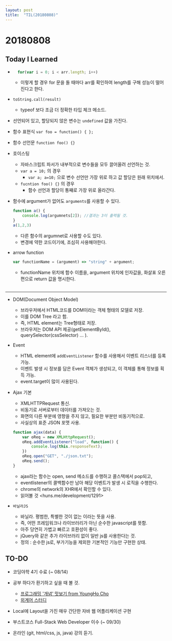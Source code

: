 ```yaml
---
layout: post
title:  "TIL(20180808)"
---
```

# 20180808
## Today I Learned

- ```javascript 
    for(var i = 0; i < arr.length; i++)
    ```
    - 이렇게 할 경우 for 문을 돌 때마다 arr를 확인하여 length를 구해 성능이 떨어진다고 한다.

- `toString.call(result)` 
    - typeof 보다 조금 더 정확한 타입 체크 메소드.

- 선언되어 있고, 할당되지 않은 변수는 `undefined` 값을 가진다.

- 함수 표현식 `var foo = function() { };`
- 함수 선언문 `function foo() {}`

- 호이스팅
    - 자바스크립트 파서가 내부적으로 변수들을 모두 끌어올려 선언하는 것.
    - `var a = 10;` 의 경우
        - `var a; a=10;` 으로 변수 선언만 가장 위로 하고 값 할당은 원래 위치에서.
    - `fucntion foo() {}` 의 경우
        - 함수 선언과 할당이 통쨰로 가장 위로 올라간다.

- 함수에 argument가 없어도 `arguments`를 사용할 수 있다.
    ```js 
    function a() {
        console.log(argumnets[2]); //결과는 3이 출력될 것.
    }
    a(1,2,3)
    ```
    - 다른 함수의 argumnet로 사용할 수도 있다.
    - 변경에 약한 코드이기에, 조심히 사용해야한다. 

- arrow function
    ```js
    var functionName = (argument) => "string" + argument;
    ```
    - functionName 위치에 함수 이름을, argument 위치에 인자값을, 화살표 오른편으로 return 값을 명시한다. <br><br>

---

- DOM(Document Object Model)
    - 브라우저에서 HTML코드를 DOM이라는 객체 형태의 모델로 저장.
    - 이를 DOM Tree 라고 함.
    - 즉, HTML element는 Tree형태로 저장.
    - 브라우저는 DOM API 제공(getElementById(), querySelector(cssSelector) ... ).

- Event
    - HTML element에 `addEventListener` 함수를 사용해서 이벤트 리스너를 등록 가능.
    - 이벤트 발생 시 정보를 담은 Event 객체가 생성되고, 이 객체를 통해 정보를 획득 가능.
    - event.target이 많이 사용된다.

- Ajax 기본
    - XMLHTTPRequest 통신.
    - 비동기로 서버로부터 데이터를 가져오는 것.
    - 화면의 다른 부분에 영향을 주지 않고, 필요한 부분만 비동기적으로.
    - 사실상의 표준 JSON 포맷 사용.
    ``` js
    function ajax(data) {
        var oReq = new XMLHttpRequest();
        oReq.addEventListener("load", function() {
            console.log(this.responseText);
        })
        oReq.open("GET", "./json.txt");
        oReq.send();
    }
    ```
    - ajax라는 함수는 open, send 메소드를 수행하고 콜스택에서 pop되고,
    - eventlistener의 콜백함수만 남아 해당 이벤트가 발생 시 로직을 수행한다.
    - chrome의 network의 XHR에서 확인할 수 있다.
    - 읽어볼 것 <huns.me/development/1291>

- `바닐라JS`
    - 바닐라. 평범한, 특별한 것이 없는 이라는 뜻을 사용.
    - 즉, 어떤 프레임워크나 라이브러리가 아닌 순수한 javascript를 뜻함.
    - 아주 당연히 가볍고 빠르고 호환성이 좋다.
    - jQuery와 같은 추가 라이브러리 없이 일반 js를 사용한다는 것.
    - 정의 : 순수한 js로, 부가기능을 제외한 기본적인 기능만 구현한 상태.





## TO-DO
- 코딩야학 4기 수료 (~ 08/14)

- 공부 하다가 환기하고 싶을 때 볼 것.
    - [프로그래밍 '개념' 맛보기 from YoungHo Cho](https://nextstep.camp/courses/-L5vMBlR1-EPc_dHx3S7/-L4K51TQw3OLKNh87sYv/lessons/-L4KO0qtxITxCzShuBtk)
    - [외계어 스터디](https://nextstep.camp/courses/-L5vMBlR1-EPc_dHx3S7/-L4K51TQw3OLKNh87sYv/lessons/-L4KTkEZ2F927fX-VN_N)  

- Local에 Layout을 가진 매우 간단한 자바 웹 어플리케이션 구현

- 부스트코스 Full-Stack Web Developer 이수 (~ 09/30)

- 온라인 (git, html/css, js, java) 강의 듣기.
